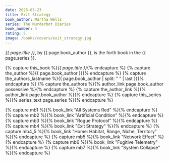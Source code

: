 ```yaml
---
date: 2025-05-23
title: Exit Strategy
book_author: Martha Wells
series: The Murderbot Diaries
book_number: 4
rating: 5
image: /books/covers/exit_strategy.jpg
---
```


<cite class="book-title">{{ page.title }}</cite>, by <span
class="author-name">{{ page.book_author }}</span>, is the forth book in the
<span class="book-series">{{ page.series }}</span>.

{% capture this_book %}<cite class="book-title">{{ page.title }}</cite>{% endcapture %}
{% capture the_author %}<span class="author-name">{{ page.book_author }}</span>{% endcapture %}
{% capture the_authors_lastname %}<span class="author-name">{{ page.book_author | split: " " | last }}</span>{% endcapture %}
{% capture the_authors %}{% author_link page.book_author possessive %}{% endcapture %}
{% capture the_author_link %}{% author_link page.book_author %}{% endcapture %}
{% capture this_series %}{% series_text page.series %}{% endcapture %}

{% capture mb1 %}{% book_link "All Systems Red" %}{% endcapture %}
{% capture mb2 %}{% book_link "Artificial Condition" %}{% endcapture %}
{% capture mb3 %}{% book_link "Rogue Protocol" %}{% endcapture %}
{% capture mb4 %}{% book_link "Exit Strategy" %}{% endcapture %}
{% capture mb4_5 %}{% book_link "Home: Habitat, Range, Niche, Territory" %}{% endcapture %}
{% capture mb5 %}{% book_link "Network Effect" %}{% endcapture %}
{% capture mb6 %}{% book_link "Fugitive Telemetry" %}{% endcapture %}
{% capture mb7 %}{% book_link "System Collapse" %}{% endcapture %}


